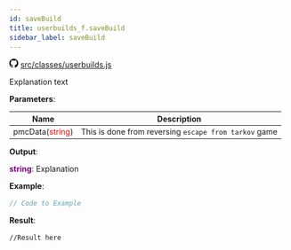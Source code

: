 ```yaml
---
id: saveBuild
title: userbuilds_f.saveBuild
sidebar_label: saveBuild
---
```

![](/img/github.png) [src/classes/userbuilds.js](https://github.com/TrustedSourceLeaks/LeakedServer/blob/master/src/classes/userbuilds.js#L20)

Explanation text

**Parameters**:

Name  |   Description 
----------- |   -----------
pmcData(<font color="red">string</font>)  |   This is done from reversing `escape from tarkov` game


**Output**:

**<font color="purple">string</font>**: Explanation


**Example**:
```js
// Code to Example
```

**Result**:
```
//Result here
```